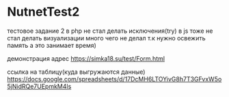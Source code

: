 # NutnetTest2
тестовое задание 2
в php не стал делать исключения(try) 
в js тоже не стал делать визуализации
много чего не делал т.к нужно освежить память а это занимает время)



демонстрация адрес
https://simka18.su/test/Form.html

ссылка на таблицу(куда выгружаются данные)
https://docs.google.com/spreadsheets/d/17DcMH6LTOYivG8h7T3GFvxW5o5jNidRQe7UEpmkM4ls
